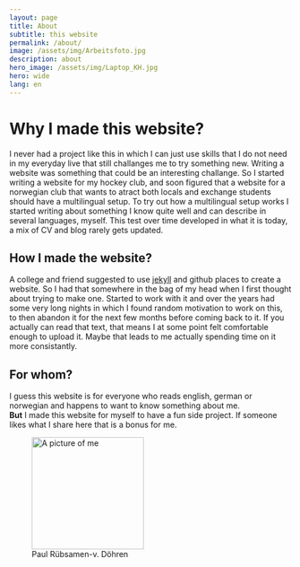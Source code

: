 ```yaml
---
layout: page
title: About
subtitle: this website
permalink: /about/
image: /assets/img/Arbeitsfoto.jpg
description: about
hero_image: /assets/img/Laptop_KH.jpg
hero: wide
lang: en
---
```



# Why I made this website?

I never had a project like this in which I can just use skills that I do not need in my everyday live that still challanges me to try something new.
Writing a website was something that could be an interesting challange. So I started writing a website for my hockey club, and soon figured that a website
for a norwegian club that wants to atract both locals and exchange students should have a multilingual setup.
To try out how a multilingual setup works I started writing about something I know quite well and can describe in several languages, myself. This test over time developed in what it is today, a mix of CV and blog rarely gets updated. 
	
## How I made the website?

A college and friend suggested to use [jekyll](https://jekyllrb.com/docs/) and github places to create a website. So I had that somewhere in the bag of my head when I first thought about trying to make one.
Started to work with it and over the years had some very long nights in which I found random motivation to work on this, to then abandon it for the next few months before coming back to it. 
If you actually can read that text, that means I at some point felt comfortable enough to upload it. Maybe that leads to me actually spending time on it more consistantly.  

## For whom?
I guess this website is for everyone who reads english, german or norwegian and happens to want to know something about me.  
**But** I made this website for myself to have a fun side project. If someone likes what I share here that is a bonus for me.

<figure>
<img src="{{page.image}}" alt="A picture of me" width="200" style="vertical-align"  />
<figcaption>Paul Rübsamen-v. Döhren</figcaption>
</figure>